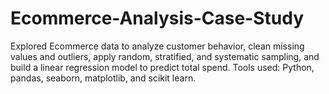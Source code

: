 # Ecommerce-Analysis-Case-Study
Explored Ecommerce data to analyze customer behavior, clean missing values and outliers, apply random, stratified, and systematic sampling, and build a linear regression model to predict total spend. Tools used: Python, pandas, seaborn, matplotlib, and scikit learn.
